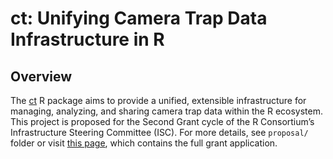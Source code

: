 # ct: Unifying Camera Trap Data Infrastructure in R

## Overview

The [ct](https://stangandaho.github.io/ct/index.html) R package aims to provide a unified, extensible infrastructure for managing, 
analyzing, and sharing camera trap data within the R ecosystem. This project is 
proposed for the Second Grant cycle of the R Consortium’s Infrastructure Steering 
Committee (ISC). For more details, see `proposal/` folder or visit [this page](https://stangandaho.github.io/Unifying-Camera-Trap-Data-Infrastructure-in-R/), 
which contains the full grant application.